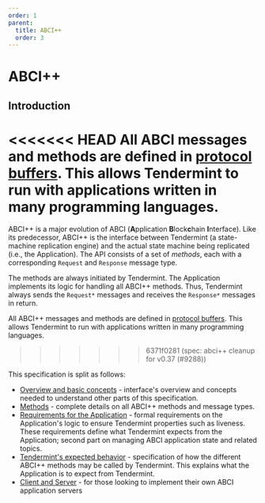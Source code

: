 ```yaml
---
order: 1
parent:
  title: ABCI++
  order: 3
---
```


# ABCI++

## Introduction

<<<<<<< HEAD
All ABCI messages and methods are defined in [protocol
buffers](https://github.com/tendermint/tendermint/blob/v0.37.x/proto/tendermint/abci/types.proto).
This allows Tendermint to run with applications written in many programming
languages.
=======
ABCI++ is a major evolution of ABCI (**A**pplication **B**lock**c**hain **I**nterface).
Like its predecessor, ABCI++ is the interface between Tendermint (a state-machine
replication engine) and the actual state machine being replicated (i.e., the Application).
The API consists of a set of _methods_, each with a corresponding `Request` and `Response`
message type.

The methods are always initiated by Tendermint. The Application implements its logic
for handling all ABCI++ methods.
Thus, Tendermint always sends the `Request*` messages and receives the `Response*` messages
in return.

All ABCI++ messages and methods are defined in [protocol buffers](../../proto/tendermint/abci/types.proto).
This allows Tendermint to run with applications written in many programming languages.
>>>>>>> 6371f0281 (spec: abci++ cleanup for v0.37 (#9288))

This specification is split as follows:

- [Overview and basic concepts](./abci++_basic_concepts.md) - interface's overview and concepts
  needed to understand other parts of this specification.
- [Methods](./abci++_methods.md) - complete details on all ABCI++ methods
  and message types.
- [Requirements for the Application](./abci++_app_requirements.md) - formal requirements
  on the Application's logic to ensure Tendermint properties such as liveness. These requirements define what
  Tendermint expects from the Application; second part on managing ABCI application state and related topics.
- [Tendermint's expected behavior](./abci++_tmint_expected_behavior.md) - specification of
  how the different ABCI++ methods may be called by Tendermint. This explains what the Application
  is to expect from Tendermint.
- [Client and Server](abci++_client_server.md) - for those looking to implement their
  own ABCI application servers
